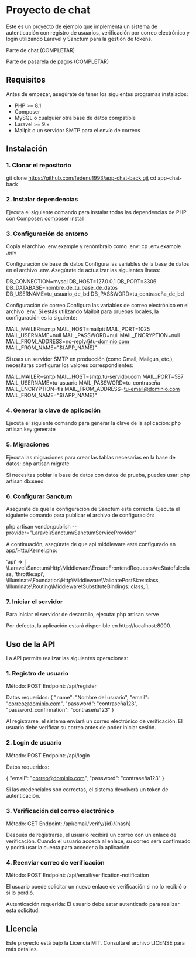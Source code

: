 # Proyecto de chat

Este es un proyecto de ejemplo que implementa un sistema de autenticación con registro de usuarios, verificación por correo electrónico y login utilizando Laravel y Sanctum para la gestión de tokens.

Parte de chat (COMPLETAR)

Parte de pasarela de pagos (COMPLETAR)

## Requisitos

Antes de empezar, asegúrate de tener los siguientes programas instalados:

- PHP >= 8.1
- Composer
- MySQL o cualquier otra base de datos compatible
- Laravel >= 9.x
- Mailpit o un servidor SMTP para el envío de correos

## Instalación

### 1. Clonar el repositorio

git clone https://github.com/fedenu1993/app-chat-back.git
cd app-chat-back

### 2. Instalar dependencias

Ejecuta el siguiente comando para instalar todas las dependencias de PHP con Composer:
composer install

### 3. Configuración de entorno

Copia el archivo .env.example y renómbralo como .env:
cp .env.example .env

Configuración de base de datos
Configura las variables de la base de datos en el archivo .env. Asegúrate de actualizar las siguientes líneas:

DB_CONNECTION=mysql
DB_HOST=127.0.0.1
DB_PORT=3306
DB_DATABASE=nombre_de_tu_base_de_datos
DB_USERNAME=tu_usuario_de_bd
DB_PASSWORD=tu_contraseña_de_bd

Configuración de correo
Configura las variables de correo electrónico en el archivo .env. Si estás utilizando Mailpit para pruebas locales, la configuración es la siguiente:

MAIL_MAILER=smtp
MAIL_HOST=mailpit
MAIL_PORT=1025
MAIL_USERNAME=null
MAIL_PASSWORD=null
MAIL_ENCRYPTION=null
MAIL_FROM_ADDRESS=no-reply@tu-dominio.com
MAIL_FROM_NAME="${APP_NAME}"

Si usas un servidor SMTP en producción (como Gmail, Mailgun, etc.), necesitarás configurar los valores correspondientes:

MAIL_MAILER=smtp
MAIL_HOST=smtp.tu-servidor.com
MAIL_PORT=587
MAIL_USERNAME=tu-usuario
MAIL_PASSWORD=tu-contraseña
MAIL_ENCRYPTION=tls
MAIL_FROM_ADDRESS=tu-email@dominio.com
MAIL_FROM_NAME="${APP_NAME}"

### 4. Generar la clave de aplicación

Ejecuta el siguiente comando para generar la clave de la aplicación:
php artisan key:generate

### 5. Migraciones

Ejecuta las migraciones para crear las tablas necesarias en la base de datos:
php artisan migrate

Si necesitas poblar la base de datos con datos de prueba, puedes usar:
php artisan db:seed

### 6. Configurar Sanctum

Asegúrate de que la configuración de Sanctum esté correcta. Ejecuta el siguiente comando para publicar el archivo de configuración:

php artisan vendor:publish --provider="Laravel\Sanctum\SanctumServiceProvider"

A continuación, asegúrate de que api middleware esté configurado en app/Http/Kernel.php:

'api' => [
    \Laravel\Sanctum\Http\Middleware\EnsureFrontendRequestsAreStateful::class,
    'throttle:api',
    \Illuminate\Foundation\Http\Middleware\ValidatePostSize::class,
    \Illuminate\Routing\Middleware\SubstituteBindings::class,
],

### 7. Iniciar el servidor

Para iniciar el servidor de desarrollo, ejecuta:
php artisan serve

Por defecto, la aplicación estará disponible en http://localhost:8000.

## Uso de la API

La API permite realizar las siguientes operaciones:

### 1. Registro de usuario

Método: POST
Endpoint: /api/register

Datos requeridos:
{
  "name": "Nombre del usuario",
  "email": "correo@dominio.com",
  "password": "contraseña123",
  "password_confirmation": "contraseña123"
}

Al registrarse, el sistema enviará un correo electrónico de verificación. El usuario debe verificar su correo antes de poder iniciar sesión.

### 2. Login de usuario

Método: POST
Endpoint: /api/login

Datos requeridos:

{
  "email": "correo@dominio.com",
  "password": "contraseña123"
}

Si las credenciales son correctas, el sistema devolverá un token de autenticación.

### 3. Verificación del correo electrónico

Método: GET
Endpoint: /api/email/verify/{id}/{hash}

Después de registrarse, el usuario recibirá un correo con un enlace de verificación. Cuando el usuario acceda al enlace, su correo será confirmado y podrá usar la cuenta para acceder a la aplicación.

### 4. Reenviar correo de verificación

Método: POST
Endpoint: /api/email/verification-notification

El usuario puede solicitar un nuevo enlace de verificación si no lo recibió o si lo perdió.

Autenticación requerida: El usuario debe estar autenticado para realizar esta solicitud.

## Licencia

Este proyecto está bajo la Licencia MIT. Consulta el archivo LICENSE para más detalles.